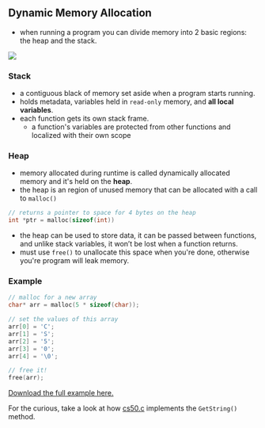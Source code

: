 ## Dynamic Memory Allocation

- when running a program you can divide memory into 2 basic regions: the heap and the stack.

![](data/md/4/memory.png)

### Stack

- a contiguous black of memory set aside when a program starts running. 
- holds metadata, variables held in `read-only` memory, and **all local variables**.
- each function gets its own stack frame. 
	- a function's variables are protected from other functions and localized with their own scope

### Heap

- memory allocated during runtime is called dynamically allocated memory and it's held on the **heap**.
- the heap is an region of unused memory that can be allocated with a call to `malloc()`

```c
// returns a pointer to space for 4 bytes on the heap
int *ptr = malloc(sizeof(int))
```

- the heap can be used to store data, it can be passed between functions, and unlike stack variables, it won’t be lost when a function returns.
- must use `free()` to unallocate this space when you're done, otherwise you're program will leak memory.

### Example

```c 
// malloc for a new array
char* arr = malloc(5 * sizeof(char));

// set the values of this array
arr[0] = 'C';
arr[1] = 'S';
arr[2] = '5';
arr[3] = '0';
arr[4] = '\0';

// free it!
free(arr);
```

<a href="data/problems/4/malloc.c" target="_blank">Download the full example here.</a>

For the curious, take a look at how <a href="data/problems/4/cs50.c" target="_blank">cs50.c</a> implements the `GetString()` method.
